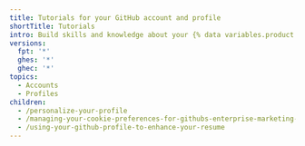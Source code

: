 ```yaml
---
title: Tutorials for your GitHub account and profile
shortTitle: Tutorials
intro: Build skills and knowledge about your {% data variables.product.github %} account and profile through hands-on activities.
versions:
  fpt: '*'
  ghes: '*'
  ghec: '*'
topics:
  - Accounts
  - Profiles
children:
  - /personalize-your-profile
  - /managing-your-cookie-preferences-for-githubs-enterprise-marketing-pages
  - /using-your-github-profile-to-enhance-your-resume
---
```



